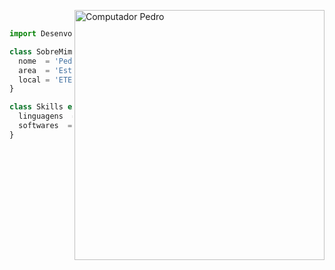 <img src="https://user-images.githubusercontent.com/89487697/130870384-248e1eb6-d0ee-4764-bdf2-7b13e3627e7a.png" min-width="400px" max-width="400px" width="400px" align="right" alt="Computador Pedro"> <br>
```js
import Desenvolvedor from 'PedroMilani04';

class SobreMim extends Desenvolvedor {
  nome  = 'Pedro Henrique';
  area  = 'Estudante';
  local = 'ETEC / ACEOC';
}

class Skills extends Desenvolvedor (Em Aprendizagem) {
  linguagens  = ['JavaScript, Python, C#'];
  softwares  = ['VisualStudio, VisualStudio Code, SQLServer Management, Sublime'];
}
```
